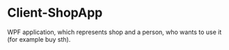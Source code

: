 # Client-ShopApp
WPF application, which represents shop and a person, who wants to use it (for example buy sth).
